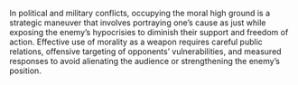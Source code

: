 In political and military conflicts, occupying the moral high ground is a strategic maneuver that involves portraying one’s cause as just while exposing the enemy’s hypocrisies to diminish their support and freedom of action. Effective use of morality as a weapon requires careful public relations, offensive targeting of opponents’ vulnerabilities, and measured responses to avoid alienating the audience or strengthening the enemy’s position.
